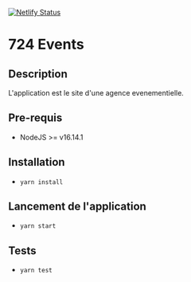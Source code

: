 [![Netlify Status](https://api.netlify.com/api/v1/badges/70fb6d19-3c17-4af6-a58b-79e157e29ef2/deploy-status)](https://app.netlify.com/sites/dimensionmusic/deploys)
# 724 Events

## Description
L'application est le site d'une agence evenementielle.
## Pre-requis
- NodeJS  >= v16.14.1

## Installation
- `yarn install`

## Lancement de l'application
- `yarn start`

## Tests
- `yarn test`
